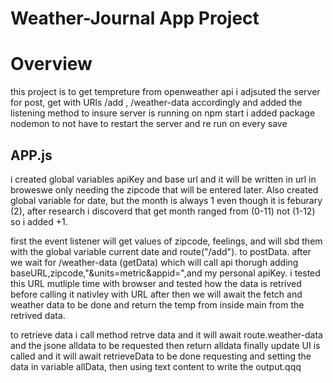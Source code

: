 # Weather-Journal App Project

# Overview
this project is to get tempreture from openweather api
i adjsuted the server for post, get with URls /add , /weather-data accordingly
and added the listening method to insure server is running on npm start
i added package nodemon to not have to restart the server and re run on every save
## APP.js
i created global variables apiKey and base url and it will be written in url in broweswe only needing the zipcode that will be entered later. 
Also created global variable for date, but the month is always 1 even though it is feburary (2), after research i discoverd that get month ranged from (0-11) not (1-12) so i added +1.

first the event listener will get values of zipcode, feelings, and will sbd them with the global variable current date and route("/add"). to postData.
after we wait for /weather-data (getData) which will call api thorugh adding baseURL,zipcode,"&units=metric&appid=",and my personal apiKey.
i tested this URL mutliple time with browser and tested how the data is retrived before calling it nativley with URL
after then we will await the fetch and weather data to be done
and return the temp from inside main from the retrived data.

to retrieve data i call method retrve data and it will await route.weather-data and the jsone alldata to be requested then return alldata
finally update UI is called and it will await retrieveData to be done requesting and setting the data in variable allData, then using text content to write the output.qqq


